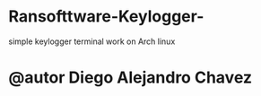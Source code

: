 # Ransofttware-Keylogger-
simple keylogger  terminal work  on  Arch linux 
# @autor Diego Alejandro Chavez 
